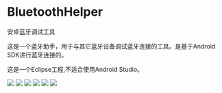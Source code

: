 # BluetoothHelper

安卓蓝牙调试工具

这是一个蓝牙助手，用于与其它蓝牙设备调试蓝牙连接的工具。是基于Android SDK进行蓝牙连接的。

这是一个Eclipse工程,不适合使用Android Studio。

![](http://img.blog.csdn.net/20140517194405578?watermark/2/text/aHR0cDovL2Jsb2cuY3Nkbi5uZXQvbXJfcmFwdG9y/font/5a6L5L2T/fontsize/400/fill/I0JBQkFCMA==/dissolve/70/gravity/Center)
![](http://img.blog.csdn.net/20140517194436984?watermark/2/text/aHR0cDovL2Jsb2cuY3Nkbi5uZXQvbXJfcmFwdG9y/font/5a6L5L2T/fontsize/400/fill/I0JBQkFCMA==/dissolve/70/gravity/Center)
![](http://img.blog.csdn.net/20140517194436984?watermark/2/text/aHR0cDovL2Jsb2cuY3Nkbi5uZXQvbXJfcmFwdG9y/font/5a6L5L2T/fontsize/400/fill/I0JBQkFCMA==/dissolve/70/gravity/Center)
![](http://img.blog.csdn.net/20140517194519015?watermark/2/text/aHR0cDovL2Jsb2cuY3Nkbi5uZXQvbXJfcmFwdG9y/font/5a6L5L2T/fontsize/400/fill/I0JBQkFCMA==/dissolve/70/gravity/Center)
![](http://img.blog.csdn.net/20140517194619828?watermark/2/text/aHR0cDovL2Jsb2cuY3Nkbi5uZXQvbXJfcmFwdG9y/font/5a6L5L2T/fontsize/400/fill/I0JBQkFCMA==/dissolve/70/gravity/Center)
![](http://img.blog.csdn.net/20140517194806250?watermark/2/text/aHR0cDovL2Jsb2cuY3Nkbi5uZXQvbXJfcmFwdG9y/font/5a6L5L2T/fontsize/400/fill/I0JBQkFCMA==/dissolve/70/gravity/Center)




